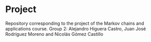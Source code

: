 # Project
Repository corresponding to the project of the Markov chains and applications course. Group 2: Alejandro Higuera Castro, Juan José Rodríguez Moreno and Nicolás Gómez Castillo
